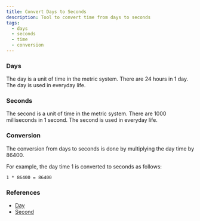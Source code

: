 ```yaml
---
title: Convert Days to Seconds
description: Tool to convert time from days to seconds
tags:
  - days
  - seconds
  - time
  - conversion
---
```


### Days

The day is a unit of time in the metric system. There are 24 hours in 1 day. The day is used in everyday life.

### Seconds

The second is a unit of time in the metric system. There are 1000 milliseconds in 1 second. The second is used in everyday life.

### Conversion

The conversion from days to seconds is done by multiplying the day time by 86400.

For example, the day time 1 is converted to seconds as follows:

```text
1 * 86400 = 86400
```

### References

- [Day](https://en.wikipedia.org/wiki/Day)
- [Second](https://en.wikipedia.org/wiki/Second)
